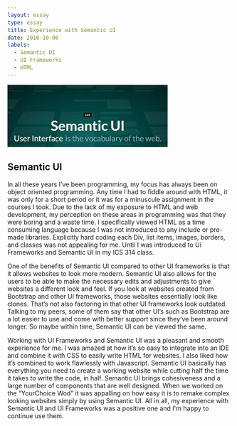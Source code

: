 ```yaml
---
layout: essay
type: essay
title: Experience with Semantic UI
date: 2016-10-06
labels:
  - Semantic UI
  - UI Frameworks
  - HTML
---
```


<img class="ui medium left floated image" src="../images/semantic ui.jpg">

## Semantic UI

In all these years I’ve been programming, my focus has always been on object oriented programming. 
Any time I had to fiddle around with HTML, it was only for a short period or it was for a minuscule assignment in the courses I took. Due to the lack of my exposure to HTML and web development, my perception on these areas in programming was that they 
were boring and a waste time. I specifically viewed HTML as a time consuming language because I was not introduced
to any include or pre-made libraries. Explicitly hard coding each Div, list items, images, borders, and classes was not 
appealing for me. Until I was introduced to Ui Frameworks and Semantic UI in my ICS 314 class.

One of the benefits of Semantic UI compared to other UI frameworks is that it allows websites to look more modern. 
Semantic UI also allows for the users to be able to make the necessary edits and adjustments to give websites a different look and feel. If you look at websites created from Bootstrap and other UI frameworks, those websites essentially look like clones. 
That’s not also factoring in that other UI frameworks look outdated. Talking to my peers, some of them say that other UI’s such as
Bootstrap are a lot easier to use and come with better support since they’ve been around longer. 
So maybe within time, Semantic UI can be viewed the same.

Working with UI Frameworks and Semantic UI was a pleasant and smooth experience for me. 
I was amazed at how it’s so easy to integrate into an IDE and combine it with CSS to easily write HTML for websites. 
I also liked how it’s combined to work flawlessly with Javascript. Semantic UI basically has everything you need to create a working  website while cutting half the time it takes to write the code, in half.
Semantic UI brings cohesiveness and a large number of components that are well designed. 
When we worked on the “YourChoice Wod” it was appalling on how easy it is to remake complex looking websites simply by using Semantic UI. All in all, my experience with Semantic UI and UI Frameworks was a positive one and I'm happy to continue use them.
